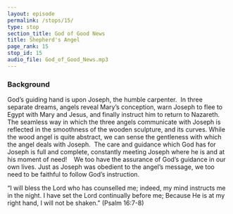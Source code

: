 ```yaml
---
layout: episode
permalink: /stops/15/
type: stop
section_title: God of Good News
title: Shepherd's Angel
page_rank: 15
stop_id: 15 
audio_file: God_of_Good_News.mp3
---
```


### Background

God’s guiding hand is upon Joseph, the humble carpenter.  In three separate dreams, angels reveal Mary’s conception, warn Joseph to flee to Egypt with Mary and Jesus, and finally instruct him to return to Nazareth.
  
The seamless way in which the three angels communicate with Joseph is reflected in the smoothness of the wooden sculpture, and its curves. While the wood angel is quite abstract, we can sense the gentleness with which the angel deals with Joseph.  The care and guidance which God has for Joseph is full and complete, constantly meeting Joseph where he is and at his moment of need! 
 
We too have the assurance of God’s guidance in our own lives. Just as Joseph was obedient to the angel’s message, we too need to be faithful to follow God’s instruction. 

“I will bless the Lord who has counselled me; indeed, my mind instructs me in the night. I have set the Lord continually before me; Because He is at my right hand, I will not be shaken.” (Psalm 16:7-8)

